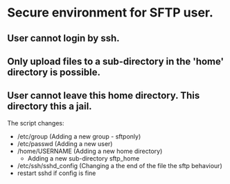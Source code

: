 # Secure environment for SFTP user. 

## User cannot login by ssh. 
## Only upload files to a sub-directory  in the 'home' directory is possible. 
## User cannot leave this home directory. This directory this a jail. 

The script changes:
* /etc/group (Adding a new group - sftponly)
* /etc/passwd (Adding a new user)
* /home/USERNAME (Adding a new home directory)
   * Adding a new sub-directory sftp_home
* /etc/ssh/sshd_config (Changing a the end of the file the sftp behaviour)
* restart sshd if config is fine
